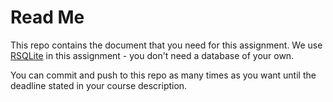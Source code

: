 # Read Me

This repo contains the document that you need for this assignment. We use [RSQLite](https://db.rstudio.com/databases/sqlite/) in this assignment - you don't need a database of your own.

You can commit and push to this repo as many times as you want until the deadline stated in your course description.